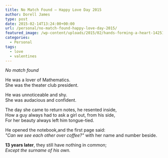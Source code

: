 ```yaml
---
title: No Match Found – Happy Love Day 2015
author: Dorell James
type: post
date: 2015-02-14T13:24:00+00:00
url: /personal/no-match-found-happy-love-day-2015/
featured_image: /wp-content/uploads/2015/02/hands-forming-a-heart-14251.jpg
categories:
  - Personal
tags:
  - love
  - valentines
---
```


_No match found_

He was a lover of Mathematics.  
She was the theater club president.

He was unnoticeable and shy.  
She was audacious and confident.

The day she came to return notes, he resented inside,  
How a guy always had to ask a girl out, from his side,  
For her beauty always left him tongue-tied.

He opened the notebook,and the first page said:  
_"Can we see each other over coffee?"_ with her name and number beside.

**13 years later**, they still have nothing in common;  
_Except the surname of his own._
